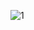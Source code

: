 ![1](https://user-images.githubusercontent.com/50271884/67405914-59db2100-f5f0-11e9-9cd7-715a0c075cd1.PNG)
  
